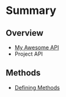 # Summary

## Overview

* [My Awesome API](README.md)
* Project API

## Methods

* [Defining Methods](methods.md)

